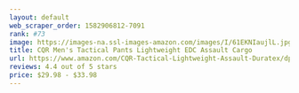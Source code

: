 ```yaml
---
layout: default 
﻿web_scraper_order: 1582906812-7091
rank: #73
image: https://images-na.ssl-images-amazon.com/images/I/61EKNIaujlL.jpg
title: CQR Men's Tactical Pants Lightweight EDC Assault Cargo
url: https://www.amazon.com/CQR-Tactical-Lightweight-Assault-Duratex/dp/B07PNL1FTY/ref=zg_mw_sporting-goods_73?_encoding=UTF8&psc=1&refRID=5CP7JJH669Q653S4FQ41
reviews: 4.4 out of 5 stars
price: $29.98 - $33.98
---
```

